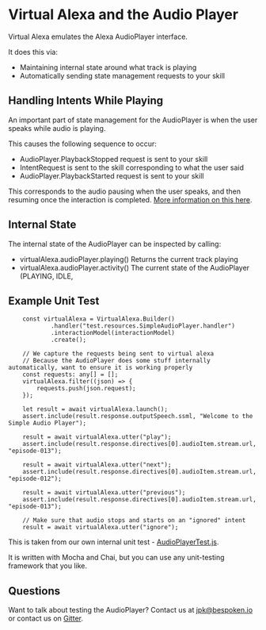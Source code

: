 # Virtual Alexa and the Audio Player

Virtual Alexa emulates the Alexa AudioPlayer interface.

It does this via:
* Maintaining internal state around what track is playing
* Automatically sending state management requests to your skill

## Handling Intents While Playing
An important part of state management for the AudioPlayer is when the user speaks while audio is playing.

This causes the following sequence to occur:
* AudioPlayer.PlaybackStopped request is sent to your skill
* IntentRequest is sent to the skill corresponding to what the user said
* AudioPlayer.PlaybackStarted request is sent to your skill

This corresponds to the audio pausing when the user speaks, and then resuming once the interaction is completed.
[More information on this here](https://developer.amazon.com/docs/custom-skills/audioplayer-interface-reference.html#playbackstopped).

## Internal State
The internal state of the AudioPlayer can be inspected by calling:
* virtualAlexa.audioPlayer.playing()
Returns the current track playing
* virtualAlexa.audioPlayer.activity()
The current state of the AudioPlayer (PLAYING, IDLE,

## Example Unit Test
```
    const virtualAlexa = VirtualAlexa.Builder()
            .handler("test.resources.SimpleAudioPlayer.handler")
            .interactionModel(interactionModel)
            .create();

    // We capture the requests being sent to virtual alexa
    // Because the AudioPlayer does some stuff internally automatically, want to ensure it is working properly
    const requests: any[] = [];
    virtualAlexa.filter((json) => {
        requests.push(json.request);
    });

    let result = await virtualAlexa.launch();
    assert.include(result.response.outputSpeech.ssml, "Welcome to the Simple Audio Player");

    result = await virtualAlexa.utter("play");
    assert.include(result.response.directives[0].audioItem.stream.url, "episode-013");

    result = await virtualAlexa.utter("next");
    assert.include(result.response.directives[0].audioItem.stream.url, "episode-012");

    result = await virtualAlexa.utter("previous");
    assert.include(result.response.directives[0].audioItem.stream.url, "episode-013");

    // Make sure that audio stops and starts on an "ignored" intent
    result = await virtualAlexa.utter("ignore");

```
This is taken from our own internal unit test - [AudioPlayerTest.js](https://github.com/bespoken/virtual-alexa/test/resources/AudioPlayerTest.js).

It is written with Mocha and Chai, but you can use any unit-testing framework that you like.

## Questions
Want to talk about testing the AudioPlayer? Contact us at [jpk@bespoken.io](mailto:jpk@bespoken.io)
or contact us on [Gitter](https://gitter.im/bespoken/virtual-alexa).